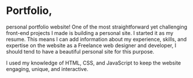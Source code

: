 # Portfolio,

personal portfolio website!
One of the most straightforward yet challenging front-end projects I made is building a personal site. I started it as my resume. This means I can add information about my experience, skills, and expertise on the website as a Freelance web designer and developer, I should tend to have a beautiful personal site for this purpose. 

I used my knowledge of HTML, CSS, and JavaScript to keep the website engaging, unique, and interactive.


